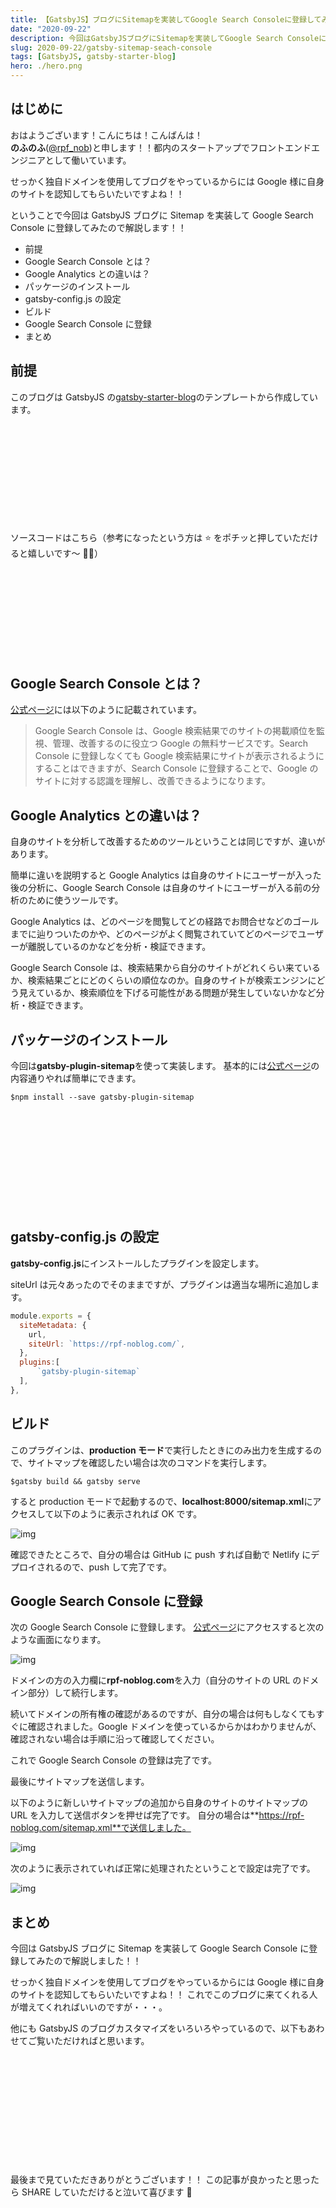 ```yaml
---
title: 【GatsbyJS】ブログにSitemapを実装してGoogle Search Consoleに登録してみた
date: "2020-09-22"
description: 今回はGatsbyJSブログにSitemapを実装してGoogle Search Consoleに登録してみたので解説します！！
slug: 2020-09-22/gatsby-sitemap-seach-console
tags: [GatsbyJS, gatsby-starter-blog]
hero: ./hero.png
---
```


## はじめに

おはようございます！こんにちは！こんばんは！<br>
**のふのふ**([@rpf_nob](https://twitter.com/rpf_nob))と申します！！都内のスタートアップでフロントエンドエンジニアとして働いています。

せっかく独自ドメインを使用してブログをやっているからには Google 様に自身のサイトを認知してもらいたいですよね！！

ということで今回は GatsbyJS ブログに Sitemap を実装して Google Search Console に登録してみたので解説します！！

- 前提
- Google Search Console とは？
- Google Analytics との違いは？
- パッケージのインストール
- gatsby-config.js の設定
- ビルド
- Google Search Console に登録
- まとめ

## 前提

このブログは GatsbyJS の[gatsby-starter-blog](https://www.gatsbyjs.org/starters/gatsbyjs/gatsby-starter-blog/)のテンプレートから作成しています。

<div class="iframely-embed"><div class="iframely-responsive" style="height: 140px; padding-bottom: 0;"><a href="https://www.gatsbyjs.org/starters/gatsbyjs/gatsby-starter-blog/" data-iframely-url="//cdn.iframe.ly/qjUJkBu?iframe=card-small"></a></div></div>

<br/>

ソースコードはこちら（参考になったという方は ⭐️ をポチッと押していただけると嬉しいです〜 🙇‍♂️）

<div class="iframely-embed"><div class="iframely-responsive" style="height: 140px; padding-bottom: 0;"><a href="https://github.com/N-Iwata/noblog" data-iframely-url="//cdn.iframe.ly/Q4tAo8y?card=small"></a></div></div>

## Google Search Console とは？

[公式ページ](https://support.google.com/webmasters/answer/9128668?hl=ja)には以下のように記載されています。

> Google Search Console は、Google 検索結果でのサイトの掲載順位を監視、管理、改善するのに役立つ Google の無料サービスです。Search Console に登録しなくても Google 検索結果にサイトが表示されるようにすることはできますが、Search Console に登録することで、Google のサイトに対する認識を理解し、改善できるようになります。

## Google Analytics との違いは？

自身のサイトを分析して改善するためのツールということは同じですが、違いがあります。

簡単に違いを説明すると Google Analytics は自身のサイトにユーザーが入った後の分析に、Google Search Console は自身のサイトにユーザーが入る前の分析のために使うツールです。

Google Analytics は、どのページを閲覧してどの経路でお問合せなどのゴールまでに辿りついたのかや、どのページがよく閲覧されていてどのページでユーザーが離脱しているのかなどを分析・検証できます。

Google Search Console は、検索結果から自分のサイトがどれくらい来ているか、検索結果ごとにどのくらいの順位なのか。自身のサイトが検索エンジンにどう見えているか、検索順位を下げる可能性がある問題が発生していないかなど分析・検証できます。

## パッケージのインストール

今回は**gatsby-plugin-sitemap**を使って実装します。
基本的には[公式ページ](https://www.gatsbyjs.com/plugins/gatsby-plugin-sitemap/)の内容通りやれば簡単にできます。

```
$npm install --save gatsby-plugin-sitemap
```

<br>

<div class="iframely-embed"><div class="iframely-responsive" style="height: 140px; padding-bottom: 0;"><a href="https://www.gatsbyjs.com/" data-iframely-url="//cdn.iframe.ly/qokMCuD?iframe=card-small"></a></div></div>

## gatsby-config.js の設定

**gatsby-config.js**にインストールしたプラグインを設定します。

siteUrl は元々あったのでそのままですが、プラグインは適当な場所に追加します。

```js:title=gatsby-config.js
module.exports = {
  siteMetadata: {
    url,
    siteUrl: `https://rpf-noblog.com/`,
  },
  plugins:[
      `gatsby-plugin-sitemap`
  ],
},
```

## ビルド

このプラグインは、**production モード**で実行したときにのみ出力を生成するので、サイトマップを確認したい場合は次のコマンドを実行します。

```
$gatsby build && gatsby serve
```

すると production モードで起動するので、**localhost:8000/sitemap.xml**にアクセスして以下のように表示されれば OK です。

![img](img01.png)

確認できたところで、自分の場合は GitHub に push すれば自動で Netlify にデプロイされるので、push して完了です。

## Google Search Console に登録

次の Google Search Console に登録します。
[公式ページ](https://search.google.com/search-console/)にアクセスすると次のような画面になります。

![img](img02.png)

ドメインの方の入力欄に**rpf-noblog.com**を入力（自分のサイトの URL のドメイン部分）して続行します。

続いてドメインの所有権の確認があるのですが、自分の場合は何もしなくてもすぐに確認されました。Google ドメインを使っているからかはわかりませんが、確認されない場合は手順に沿って確認してください。

これで Google Search Console の登録は完了です。

最後にサイトマップを送信します。

以下のように新しいサイトマップの追加から自身のサイトのサイトマップの URL を入力して送信ボタンを押せば完了です。
自分の場合は**https://rpf-noblog.com/sitemap.xml**で送信しました。

![img](img03.png)

次のように表示されていれば正常に処理されたということで設定は完了です。

![img](img04.png)

## まとめ

今回は GatsbyJS ブログに Sitemap を実装して Google Search Console に登録してみたので解説しました！！

せっかく独自ドメインを使用してブログをやっているからには Google 様に自身のサイトを認知してもらいたいですよね！！
これでこのブログに来てくれる人が増えてくれればいいのですが・・・。

他にも GatsbyJS のブログカスタマイズをいろいろやっているので、以下もあわせてご覧いただければと思います。

<div class="iframely-embed"><div class="iframely-responsive" style="height: 140px; padding-bottom: 0;"><a href="https://rpf-noblog.com/tags/gatsby-js/" data-iframely-url="//cdn.iframe.ly/5j7eIPT"></a></div></div>

<br>
<br>

最後まで見ていただきありがとうございます！！
この記事が良かったと思ったら SHARE していただけると泣いて喜びます 🤣

